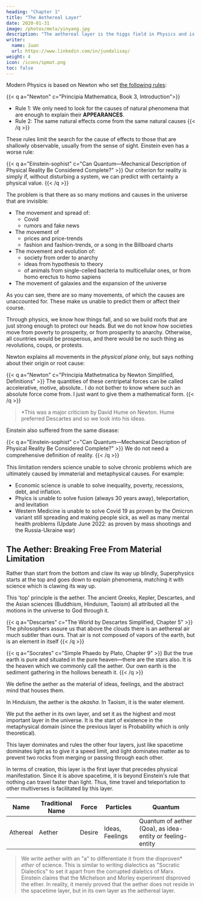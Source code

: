 ```yaml
---
heading: "Chapter 1"
title: "The Aethereal Layer"
date: 2020-01-31
image: /photos/meta/yinyang.jpg
description: "The aethereal layer is the higgs field in Physics and is the highest physical layer"
writer:
  name: Juan
  url: https://www.linkedin.com/in/jundalisay/
weight: 4
icon: /icons/spmat.png
toc: false
---
```




Modern Physics is based on Newton who set [the following rules](/research/newton/principia/book-3/1-introduction):  

{{< q a="Newton" c="Principia Mathematica, Book 3, Introduction">}}
- Rule 1: We only need to look for the causes of natural phenomena that are enough to explain their **APPEARANCES**.  
- Rule 2: The same natural effects come from the same natural causes
{{< /q >}}


These rules limit the search for the cause of effects to those that are shallowly observable, usually from the sense of sight. Einstein even has a worse rule:

{{< q a="Einstein-sophist" c="Can Quantum—Mechanical Description of Physical Reality Be Considered Complete?" >}}
Our criterion for reality is simply if, without disturbing a system, we can predict with certainty a physical value.
{{< /q >}}


The problem is that there as so many motions and causes in the universe that are invisible:

- The movement and spread of:
  - Covid
  - rumors and fake news
- The movement of
  - prices and price-trends
  - fashion and fashion-trends, or a song in the Billboard charts
- The movement and evolution of:
  - society from order to anarchy
  - ideas from hypothesis to theory 
  - of animals from single-celled bacteria to multicellular ones, or from homo erectus to homo sapiens  
- The movement of galaxies and the expansion of the universe


As you can see, there are so many movements, of which the causes are unaccounted for. These make us unable to predict them or affect their course. 

Through physics, we know how things fall, and so we build roofs that are just strong enough to protect our heads. But we do not know how societies move from poverty to prosperity, or from  prosperity to anarchy. Otherwise, all countries would be prosperous, and there would be no such thing as revolutions, coups, or protests. 

Newton explains all movements in the *physical plane* only, but says nothing about their origin or root cause<!-- . This is seen in Newton being unable to explain* where gravity or mass comes from -->:

{{< q a="Newton" c="Principia Mathetmatica by Newton Simplified, Definitions" >}}
The quantities of these centripetal forces can be called accelerative, motive, absolute.. I do not bother to know where such an absolute force come from. I just want to give them a mathematical form.
{{< /q >}}

> *This was a major criticism by David Hume on Newton. Hume preferred Descartes and so we look into his ideas.


Einstein also suffered from the same disease:

{{< q a="Einstein-sophist" c="Can Quantum—Mechanical Description of Physical Reality Be Considered Complete?" >}}
We do not need a comprehensive deﬁnition of reality.
{{< /q >}}


This limitation renders science unable to solve chronic problems which are ultimately caused by immaterial and metaphysical causes. For example: 

- Economic science is unable to solve inequality, poverty, recessions, debt, and inflation. 
- Phyics is unable to solve fusion (always 30 years away), teleportation, and levitation
- Western Medicine is unable to solve Covid 19 as proven by the Omicron variant still spreading and making people sick, as well as many mental health problems (Update June 2022: as proven by mass shootings and the Russia-Ukraine war)



## The Aether: Breaking Free From Material Limitation

Rather than start from the bottom and claw its way up blindly, Superphysics starts at the top and goes down to explain phenomena, matching it with science which is clawing its way up. 

This 'top' principle is the aether. <!-- To solve such problems, we bring back the pre-Newtonian sciences of natural philosophy which were integrated with metaphysics. For example, --> The ancient Greeks, Kepler, Descartes, and the Asian sciences (Buddhism, Hinduism, Taoism) all attributed all the motions in the universe to God through it.

{{< q a="Descartes" c="The World by Descartes Simplified, Chapter 5" >}}
The philosophers assure us that above the clouds there is an aethereal air much subtler than ours. That air is not composed of vapors of the earth, but is an element in itself
{{< /q >}}


{{< q a="Socrates" c="Simple Phaedo by Plato, Chapter 9" >}}
But the true earth is pure and situated in the pure heaven—there are the stars also. It is the heaven which we commonly call the aether. Our own earth is the sediment gathering in the hollows beneath it.
{{< /q >}}


We define the aether as the material of ideas, feelings, and the abstract mind that houses them.  

In Hinduism, the aether is the *akasha*. In Taoism, it is the water element. 

We put the aether in its own layer, and set it as the highest and most important layer in the universe. It is the start of existence in the metaphysical domain (since the previous layer is Probability which is only theoretical).


<!-- In Physics, this layer manifests as the Higgs Field which has many unknown properties, consistent with the current lack of understanding of the physical universe. -->

This layer dominates and rules the other four layers, just like spacetime dominates light as to give it a speed limit, and light dominates matter as to prevent two rocks from merging or passing through each other. 


In terms of creation, this layer is the first layer that precedes physical manifestation. Since it is above spacetime, it is beyond Einstein's rule that nothing can travel faster than light. Thus, time travel and teleportation to other multiverses is facilitated by this layer.


Name | Traditional Name | Force | Particles | Quantum
--- | --- | --- | --- | --- 
Athereal | Aether | Desire | Ideas, Feelings | Quantum of aether (Qoa), as idea-entity or feeling-entity


> We write aether with an "a" to differentiate it from the disproven* *ether* of science. This is similar to writing dialectics as "Socratic Dialectics" to set it apart from the corrupted dialetics of Marx. Einstein claims that the Michelson and Morley experiment disproved the ether. In reality, it merely proved that the aether does not reside in the spacetime layer, but in its own layer as the aethereal layer.
